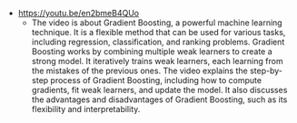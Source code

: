 - https://youtu.be/en2bmeB4QUo
	- The video is about Gradient Boosting, a powerful machine learning technique. It is a flexible method that can be used for various tasks, including regression, classification, and ranking problems. Gradient Boosting works by combining multiple weak learners to create a strong model. It iteratively trains weak learners, each learning from the mistakes of the previous ones. The video explains the step-by-step process of Gradient Boosting, including how to compute gradients, fit weak learners, and update the model. It also discusses the advantages and disadvantages of Gradient Boosting, such as its flexibility and interpretability.